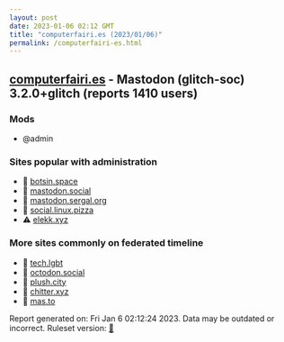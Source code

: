 ```yaml
---
layout: post
date: 2023-01-06 02:12 GMT
title: "computerfairi.es (2023/01/06)"
permalink: /computerfairi-es.html
---
```



## [computerfairi.es](https://computerfairi.es) - Mastodon (glitch-soc) 3.2.0+glitch (reports 1410 users)

### Mods
 * @admin

### Sites popular with administration

* 🐘 [botsin.space](/botsin-space.html)
* 🐘 [mastodon.social](/mastodon-social.html)
* 🐘 [mastodon.sergal.org](/mastodon-sergal-org.html)
* 🐘 [social.linux.pizza](/social-linux-pizza.html)
* ⚠️ [elekk.xyz](/elekk-xyz.html)

### More sites commonly on federated timeline

* 🐘 [tech.lgbt](/tech-lgbt.html)
* 🐘 [octodon.social](/octodon-social.html)
* 🐘 [plush.city](/plush-city.html)
* 🐘 [chitter.xyz](/chitter-xyz.html)
* 🐘 [mas.to](/mas-to.html)

Report generated on: Fri Jan  6 02:12:24 2023. Data may be outdated or incorrect.
Ruleset version: [🏀](/version-basketball)
